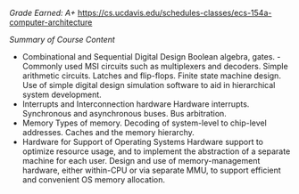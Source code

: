 *Grade Earned: A+*
https://cs.ucdavis.edu/schedules-classes/ecs-154a-computer-architecture

*Summary of Course Content*

- Combinational and Sequential Digital Design Boolean algebra, gates. - Commonly used MSI circuits such as multiplexers and decoders. Simple arithmetic circuits. Latches and flip-flops. Finite state machine design. Use of simple digital design simulation software to aid in hierarchical system development.
- Interrupts and Interconnection hardware Hardware interrupts. Synchronous and asynchronous buses. Bus arbitration.
- Memory Types of memory. Decoding of system-level to chip-level addresses. Caches and the memory hierarchy.
- Hardware for Support of Operating Systems Hardware support to optimize resource usage, and to implement the abstraction of a separate machine for each user. Design and use of memory-management hardware, either within-CPU or via separate MMU, to support efficient and convenient OS memory allocation.